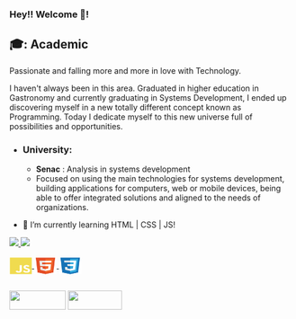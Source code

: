  ### Hey!! Welcome 🙂!
 ## 🎓: Academic 
   Passionate and falling more and more in love with Technology.

I haven't always been in this area. Graduated in higher education in Gastronomy and currently graduating in Systems Development, I ended up discovering myself in a new totally different concept known as Programming.
Today I dedicate myself to this new universe full of possibilities and opportunities.

+ ### University:
  - **Senac** : Analysis in systems development
  - Focused on using the main technologies for systems development, building applications for computers, web or mobile devices, being able to offer integrated solutions and aligned to the needs of organizations. 

- 📖 I’m currently learning HTML | CSS | JS!

 
 <div>
  <a href="https://github.com/Miguel-Lima">
  <img height="165em" src="https://github-readme-stats.vercel.app/api?username=Miguel-Lima&show_icons=true&theme=tokyonight&include_all_commits=true&count_private=true"/>
  <img height="165em" src="https://github-readme-stats.vercel.app/api/top-langs/?username=Miguel-Lima&layout=compact&langs_count=7&theme=tokyonight"/>
</div> 
<div style="display: inline_block"><br>
  <img align="center" alt="M.L-Js" height="30" width="40" src="https://raw.githubusercontent.com/devicons/devicon/master/icons/javascript/javascript-plain.svg">
  <img align="center" alt="M.L-HTML" height="30" width="40" src="https://raw.githubusercontent.com/devicons/devicon/master/icons/html5/html5-original.svg">
  <img align="center" alt="M.L-CSS" height="30" width="40" src="https://raw.githubusercontent.com/devicons/devicon/master/icons/css3/css3-original.svg">
 
</div>
  
 ##
 
<div> 
  <a href="mailto:miguellimaoliver97@gmail.com" target="_blank"><img width="100em" height="34em" src="https://img.shields.io/badge/Gmail-D14836?style=for-the-badge&logo=gmail&logoColor=white" target="_blank"></a> 
  <a href="https://www.linkedin.com/in/adsmiguel/" target="_blank"><img width="96em" height="34em" src="https://img.shields.io/badge/-LinkedIn-%230077B5?style=for-the-badge&logo=linkedin&logoColor=white" target="_blank"></a> 
 
</div>
